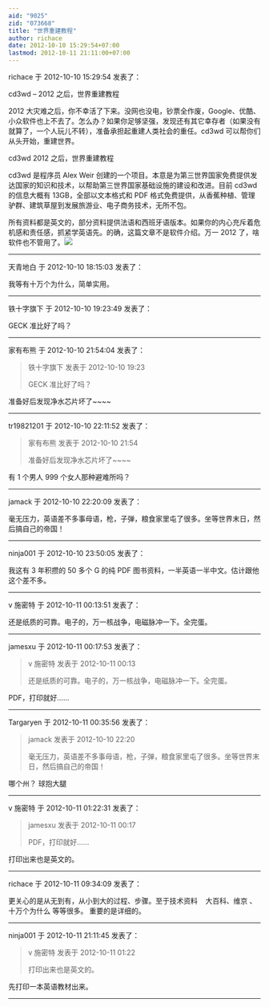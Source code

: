 ```yaml
---
aid: "9025"
zid: "073668"
title: "世界重建教程"
author: richace
date: 2012-10-10 15:29:54+07:00
lastmod: 2012-10-11 21:11:00+07:00
---
```


richace 于 2012-10-10 15:29:54 发表了：

cd3wd – 2012 之后，世界重建教程

2012 大灾难之后，你不幸活了下来。没网也没电，钞票全作废，Google、优酷、小众软件也上不去了。怎么办？如果你足够坚强，发现还有其它幸存者（如果没有就算了，一个人玩儿不转），准备承担起重建人类社会的重任。cd3wd 可以帮你们从头开始，重建世界。

cd3wd 2012 之后，世界重建教程

cd3wd 是程序员 Alex Weir 创建的一个项目。本意是为第三世界国家免费提供发达国家的知识和技术，以帮助第三世界国家基础设施的建设和改进。目前 cd3wd 的信息大概有 13GB，全部以文本格式和 PDF 格式免费提供，从香蕉种植、管理驴群、建筑草屋到发展旅游业、电子商务技术，无所不包。

所有资料都是英文的，部分资料提供法语和西班牙语版本。如果你的内心充斥着危机感和责任感，抓紧学英语先。的确，这篇文章不是软件介绍。万一 2012 了，啥软件也不管用了。![](http://img1.appinn.com/2011/05/AUTUMN_IN_THE_COUNTRY%2C_FOLK_ART_Farm_Windmill_Bee_hives-20110503-180916.jpg)

---

天青地白 于 2012-10-10 18:15:03 发表了：

我等有十万个为什么，简单实用。

---

铁十字旗下 于 2012-10-10 19:23:49 发表了：

GECK 准比好了吗？

---

家有布熊 于 2012-10-10 21:54:04 发表了：

> 铁十字旗下 发表于 2012-10-10 19:23
>
> GECK 准比好了吗？

准备好后发现净水芯片坏了~~~~

---

tr19821201 于 2012-10-10 22:11:52 发表了：

> 家有布熊 发表于 2012-10-10 21:54
>
> 准备好后发现净水芯片坏了~~~~

有 1 个男人 999 个女人那种避难所吗？

---

jamack 于 2012-10-10 22:20:09 发表了：

毫无压力，英语差不多事母语，枪，子弹，粮食家里屯了很多。坐等世界末日，然后搞自己的帝国！

---

ninja001 于 2012-10-10 23:50:05 发表了：

我这有 3 年积攒的 50 多个 G 的纯 PDF 图书资料，一半英语一半中文。估计跟他这个差不多。

---

v 施密特 于 2012-10-11 00:13:51 发表了：

还是纸质的可靠。电子的，万一核战争，电磁脉冲一下。全完蛋。

---

jamesxu 于 2012-10-11 00:17:53 发表了：

> v 施密特 发表于 2012-10-11 00:13
>
> 还是纸质的可靠。电子的，万一核战争，电磁脉冲一下。全完蛋。

PDF，打印就好……

---

Targaryen 于 2012-10-11 00:35:56 发表了：

> jamack 发表于 2012-10-10 22:20
>
> 毫无压力，英语差不多事母语，枪，子弹，粮食家里屯了很多。坐等世界末日，然后搞自己的帝国！

哪个州？ 球抱大腿

---

v 施密特 于 2012-10-11 01:22:31 发表了：

> jamesxu 发表于 2012-10-11 00:17
>
> PDF，打印就好……

打印出来也是英文的。

---

richace 于 2012-10-11 09:34:09 发表了：

更关心的是从无到有，从小到大的过程、步骤。至于技术资料    大百科、维京 、十万个为什么 等等很多。 重要的是详细的。

---

ninja001 于 2012-10-11 21:11:45 发表了：

> v 施密特 发表于 2012-10-11 01:22
>
> 打印出来也是英文的。

先打印一本英语教材出来。

---
